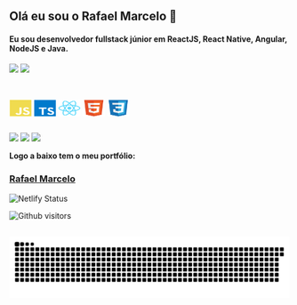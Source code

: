 ## Olá eu sou o Rafael Marcelo 🚀
#### Eu sou desenvolvedor fullstack júnior em ReactJS, React Native, Angular, NodeJS e Java.

<div>
  <a href="https://rafaelmarcelo08.netlify.app/"></a>
  <img height="180em" src="https://github-readme-stats.vercel.app/api?username=rafaelmarcelo08&show_icons=true&theme=dracula&include_all_commits=true&count_private=true" />
  <img height="180em" src="https://github-readme-stats.vercel.app/api/top-langs/?username=rafaelmarcelo08&layout=compact&langs_count=7&theme=dracula" />
</div>

##

<div style="display: inline_block"><br>
  <img align="center" alt="Rafael-Js" height="30" width="40" src="https://raw.githubusercontent.com/devicons/devicon/master/icons/javascript/javascript-plain.svg">
  <img align="center" alt="Rafael-Ts" height="30" width="40" src="https://raw.githubusercontent.com/devicons/devicon/master/icons/typescript/typescript-plain.svg">
  <img align="center" alt="Rafael-React" height="30" width="40" src="https://raw.githubusercontent.com/devicons/devicon/master/icons/react/react-original.svg">
  <img align="center" alt="Rafael-HTML" height="30" width="40" src="https://raw.githubusercontent.com/devicons/devicon/master/icons/html5/html5-original.svg">
  <img align="center" alt="Rafael-CSS" height="30" width="40" src="https://raw.githubusercontent.com/devicons/devicon/master/icons/css3/css3-original.svg">
</div>

##

<div> 
 <a href="/" target="_blank"><img src="https://img.shields.io/badge/Discord-7289DA?style=for-the-badge&logo=discord&logoColor=white" target="_blank"></a> 
 <a href = "/"><img src="https://img.shields.io/badge/-Gmail-%23333?style=for-the-badge&logo=gmail&logoColor=white" target="_blank"></a>
 <a href="/" target="_blank"><img src="https://img.shields.io/badge/-LinkedIn-%230077B5?style=for-the-badge&logo=linkedin&logoColor=white" target="_blank"></a> 
</div>

<div>
 <p>
   <strong>Logo a baixo tem o meu portfólio:</strong>
 </p>

 ### [Rafael Marcelo](https://rafaelmarcelo08.netlify.app/)

 ![Netlify Status](https://api.netlify.com/api/v1/badges/94f8a470-f5dc-4d97-bf4a-2c69e20bec2f/deploy-status)
</div>

![Github visitors](https://api.visitorbadge.io/api/VisitorHit?user=rafaelmarcelo08&repo=github-visitors-badge&countColor=%237B1E7A)

##

![Snake animation](https://github.com/rafaelmarcelo08/rafaelmarcelo08/blob/output/github-contribution-grid-snake.svg)

